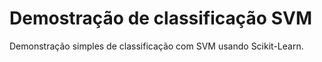 # Demostração de classificação SVM 
Demonstração simples de classificação com SVM usando Scikit-Learn. 

